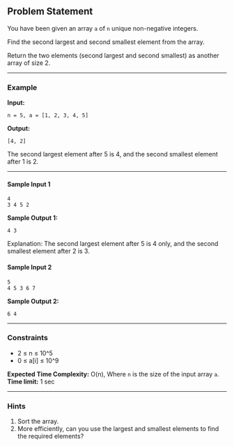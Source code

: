 ## Problem Statement

You have been given an array `a` of `n` unique non-negative integers.

Find the second largest and second smallest element from the array.

Return the two elements (second largest and second smallest) as another array of size 2.

---

### Example

**Input:**
```
n = 5, a = [1, 2, 3, 4, 5]
```
**Output:**
```
[4, 2]
```
The second largest element after 5 is 4, and the second smallest element after 1 is 2.

---

#### Sample Input 1
```
4
3 4 5 2
```
**Sample Output 1:**
```
4 3
```
Explanation: The second largest element after 5 is 4 only, and the second smallest element after 2 is 3.

#### Sample Input 2
```
5
4 5 3 6 7
```
**Sample Output 2:**
```
6 4
```

---

### Constraints
- 2 ≤ n ≤ 10^5
- 0 ≤ a[i] ≤ 10^9

**Expected Time Complexity:** O(n), Where `n` is the size of the input array `a`.
**Time limit:** 1 sec

---

### Hints
1. Sort the array.
2. More efficiently, can you use the largest and smallest elements to find the required elements?
